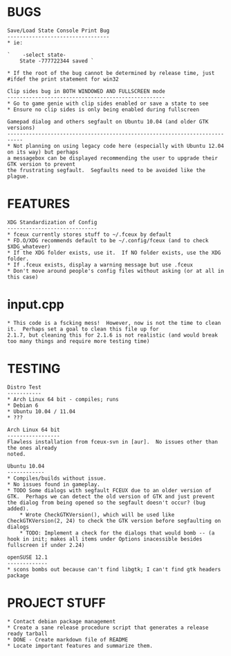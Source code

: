 BUGS
====
	Save/Load State Console Print Bug
	---------------------------------
	* ie:

	`	 -select state-
		State -777722344 saved `
	
	* If the root of the bug cannot be determined by release time, just #ifdef the print statement for win32
	
	Clip sides bug in BOTH WINDOWED AND FULLSCREEN mode
	---------------------------------------------------
	* Go to game genie with clip sides enabled or save a state to see
	* Ensure no clip sides is only being enabled during fullscreen

	Gamepad dialog and others segfault on Ubuntu 10.04 (and older GTK versions)
	---------------------------------------------------------------------------
	* Not planning on using legacy code here (especially with Ubuntu 12.04 on its way) but perhaps 
	a messagebox can be displayed recommending the user to upgrade their GTK version to prevent
	the frustrating segfault.  Segfaults need to be avoided like the plague.

FEATURES
========
	XDG Standardization of Config
	-----------------------------
	* fceux currently stores stuff to ~/.fceux by default
	* FD.O/XDG recommends default to be ~/.config/fceux (and to check $XDG_whatever)
	* If the XDG folder exists, use it.  If NO folder exists, use the XDG folder.
	* If .fceux exists, display a warning message but use .fceux
	* Don't move around people's config files without asking (or at all in this case)

input.cpp
=========
	* This code is a fscking mess!  However, now is not the time to clean it.  Perhaps set a goal to clean this file up for
	2.1.7, but cleaning this for 2.1.6 is not realistic (and would break too many things and require more testing time)

TESTING
=======
	Distro Test
	-----------
	* Arch Linux 64 bit - compiles; runs
	* Debian 6
	* Ubuntu 10.04 / 11.04
	* ???

	Arch Linux 64 bit
	-----------------
	Flawless installation from fceux-svn in [aur].  No issues other than the ones already 
	noted.

	Ubuntu 10.04
	------------
	* Compiles/builds without issue.
	* No issues found in gameplay.
	* TODO Some dialogs with segfault FCEUX due to an older version of GTK.  Perhaps we can detect the old version of GTK and just prevent the dialog from being opened so the segfault doesn't occur? (bug added).
		* Wrote CheckGTKVersion(), which will be used like CheckGTKVersion(2, 24) to check the GTK version before segfaulting on dialogs
		* TODO: Implement a check for the dialogs that would bomb -- (a hook in init; makes all items under Options inacessible besides fullscreen if under 2.24)

	openSUSE 12.1
	-------------
	* scons bombs out because can't find libgtk; I can't find gtk headers package

PROJECT STUFF
=============
	* Contact debian package management
	* Create a sane release procedure script that generates a release ready tarball
	* DONE - Create markdown file of README
	* Locate important features and summarize them.

